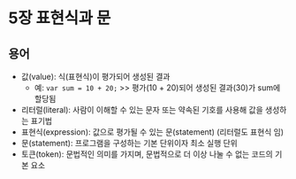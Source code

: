 # 5장 표현식과 문

## 용어
* 값(value): 식(표현식)이 평가되어 생성된 결과
  * 예: <code>var sum = 10 + 20;</code> >> 평가(10 + 20)되어 생성된 결과(30)가 sum에 할당됨
* 리터럴(literal): 사람이 이해할 수 있는 문자 또는 약속된 기호를 사용해 값을 생성하는 표기법
* 표현식(expression): 값으로 평가될 수 있는 문(statement) (리터럴도 표현식 임)
* 문(statement): 프로그램을 구성하는 기본 단위이자 최소 실행 단위
* 토큰(token): 문법적인 의미를 가지며, 문법적으로 더 이상 나눌 수 없는 코드의 기본 요소